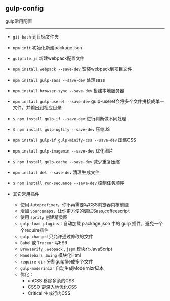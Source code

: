 ## gulp-config ##

gulp常用配置

----------

- `git bash` 到目标文件夹

- `npm init` 初始化新建package.json

- `gulpfile.js` 新建webpack配置文件

- `npm install webpack --save-dev` 安装webpack到项目文件

- `npm install gulp-sass --save-dev` 处理sass

- `npm install browser-sync --save-dev` 搭建本地服务器

- `npm install gulp-useref --save-dev` gulp-useref会将多个文件拼接成单一文件，并输出到相应目录

- `$ npm install gulp-if --save-dev` 进行判断做不同处理

- `$ npm install gulp-uglify --save-dev` 压缩JS

- `npm install gulp-if gulp-minify-css --save-dev` 压缩CSS

- `npm install gulp-imagemin --save-dev` 优化图片

- `$ npm install gulp-cache --save-dev` 减少重复压缩

- `npm install del --save-dev` 清理生成文件

- `$ npm install run-sequence --save-dev` 控制任务顺序

-  其它常用插件 
	- 使用 `Autoprefixer`，你不再需要写CSS浏览器内核前缀
    - 增加 `Sourcemap`s，让你更方便的调试Sass,coffeescript
    - 使用 `sprity` 创建精灵图
    - `gulp-load-plugins`：自动加载 package.json 中的 gulp 插件，避免一个个require插件
    - `gulp-changed` 只允许通过修改的文件
    - `Babe`l 或 `Traceur` 写ES6
    - `Browserify` , `webpack` , `jspm` 模块化JavaScript
    - `Handlebars` ,`Swing` 模块化Html
    - `require-dir` 分割gulpfile成多个文件
    - `gulp-moderinizr` 自动生成Modernizr脚本
	- 优化：
    	- unCSS 移除多余的CSS
    	- CSSO 更深入地优化CSS
    	- Critical 生成行内CSS